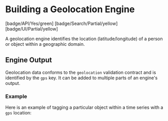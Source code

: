# Building a Geolocation Engine

[badge/API/Yes/green]
[badge/Search/Partial/yellow]
[badge/UI/Partial/yellow]

A geolocation engine identifies the location (latitude/longitude) of a person or object within a geographic domain.

<!-- TODO  Manifest, Engine Input -->

## Engine Output

Geolocation data conforms to the `geolocation` validation contract and is identified by the `gps` key.
It can be added to multiple parts of an engine's output.

### Example

<!--TODO: Show examples of reporting geolocation at the doc, object, series, and series-object levels.
Look at this for inspiration: https://github.com/veritone/docs/pull/59/files#diff-ba4cda0a29f49605adac1e478ca37e8dR5
-->

Here is an example of tagging a particular object within a time series with a `gps` location:

[](vtn-standard-series-object.example.json ':include :type=code json')
